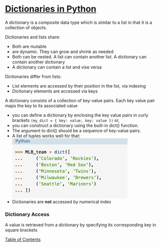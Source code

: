 # [Dictionaries in Python](https://realpython.com/python-dicts/)

A dictionary is a composite data type which is similar to a list in that it is a collection of objects.

Dictionaries and lists share:
- Both are mutable
- are dynamic. They can grow and shrink as needed
- Both can be nested. A list can contain another list. A dictionary can contain another dictionary
- A dictionary can contain a list and vise versa

Dictionaries differ from lists:
- List elements are accessed by their position in the list, via indexing
- Dictionary elements are accessed via keys

A dictionary consists of a collection of key-value pairs. Each key value pair maps the key to its associated value
- you can define a dictionary by enclosing the key value pairs in curly brackets ```(my_dict = { key: value, key: value })``` or,
- you can construct a dictionary using the built-in dict() function. 
- The argument to dict() should be a sequence of key-value pairs. 
- A list of tuples works well for that:
  ![build in dictionary](dict-img/built-in-func.png)
- Dictionaries are **not** accessed by numerical index

### Dictionary Access
A value is retrieved from a dictionary by specifying its corresponding key in square brackets


[Table of Contents](../index.md)
